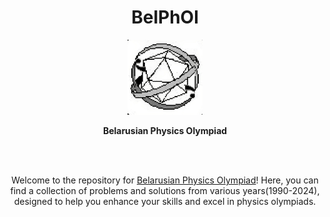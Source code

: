 <h1 align="center">
  BelPhOl
</h1>

<p align="center">
  <a href="https://belphol.github.io/"><img src="img/146951263.png" width="120"></a>
</p>
<p align="center"><b>Belarusian Physics Olympiad</b></p>
<br><br>

<p align="center">
Welcome to the repository for <a href="https://belphol.github.io" target="_blank">Belarusian Physics Olympiad</a>! Here, you can find a collection of problems and solutions from various years(1990-2024), designed to help you enhance your skills and excel in physics olympiads.</p>
